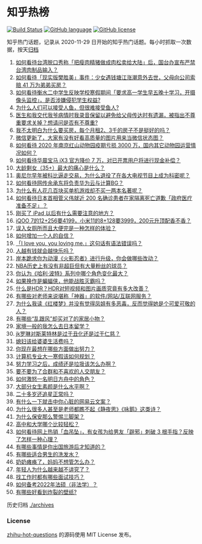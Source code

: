 # 知乎热榜
[![Build Status](https://github.com/ToWeLong/zhihu-hot-questions/workflows/CI/badge.svg)](https://github.com/ToWeLong/zhihu-hot-questions/actions)
[![GitHub language](https://img.shields.io/badge/language-golang-orange.svg)](https://golang.org/)
[![GitHub license](https://img.shields.io/github/license/ToWeLong/zhihu-hot-questions)](https://github.com/ToWeLong/zhihu-hot-questions/blob/main/LICENSE)

知乎热门话题，记录从 2020-11-29 日开始的知乎热门话题。每小时抓取一次数据，按天[归档](./archives)

<!-- BEGIN -->

1. [如何看待台湾脱口秀称「把瘦肉精猪做成肉松卖给大陆」后，国台办宣布严禁台湾肉制品输入？](https://www.zhihu.com/question/441439053)
1. [如何看待「现实版樊胜美」事件：少女遇钱塘江涨潮意外去世，父母向公司索赔 41 万为弟弟买房？](https://www.zhihu.com/question/441074363)
1. [如何看待衡水二中学生反映学校寒假期间「要求高一学生早五晚十学习，开摄像头监控」，是否涉嫌侵犯学生权益?](https://www.zhihu.com/question/441266434)
1. [为什么人们可以接受人鱼，但很难接受鱼人?](https://www.zhihu.com/question/441042938)
1. [医生和我交代我爷病情时我录音保留以避免给父母传达时有遗漏，被指出不尊重要求关掉？想请问是否有不尊重?](https://www.zhihu.com/question/440627655)
1. [我不太明白为什么要买房，每个月租2、3千的房子不是挺好的吗？](https://www.zhihu.com/question/437461534)
1. [微信更新了，大家有没有好看高质量的图片用来当微信状态图？](https://www.zhihu.com/question/440754046)
1. [如何看待 2020 年南京红山动物园疫期亏损 3000 万，国内其它动物园运营情况如何？](https://www.zhihu.com/question/441364038)
1. [如何看待华晨宝马 iX3 官方降价 7 万，对已开票用户将进行现金补偿？](https://www.zhihu.com/question/441500412)
1. [大龄剩女（35+）最大的痛心是什么？](https://www.zhihu.com/question/440901341)
1. [奥尼尔早年被科比逼走交易，为什么退役了在各大电视节目上成为科密呢？](https://www.zhihu.com/question/441041351)
1. [如何看待网传余承东将负责华为云与计算BG？](https://www.zhihu.com/question/441429017)
1. [为什么有人花几百块买单机游戏却不买一两本名著呢？](https://www.zhihu.com/question/441017496)
1. [如何看待日本首相菅义伟就近 200 名确诊患者在家隔离死亡道歉「政府医疗准备不足」？](https://www.zhihu.com/question/441424546)
1. [刚买了 iPad 以后有什么需要注意的地方？](https://www.zhihu.com/question/373784504)
1. [iQOO 7的12+256要4199，小米11的8+128要3999，200元升顶配香不香？](https://www.zhihu.com/question/439135560)
1. [误入女厕所而且大便完是一种怎样的体验？](https://www.zhihu.com/question/53170377)
1. [如何增加一个人的自信？](https://www.zhihu.com/question/19553905)
1. [「I love you, you loving me.」这句话有语法错误吗？](https://www.zhihu.com/question/439929767)
1. [人越有钱就会越快乐吗？](https://www.zhihu.com/question/383282003)
1. [岸本跪求你为动漫《火影忍者》进行升级，你会做哪些改动？](https://www.zhihu.com/question/440430224)
1. [NBA历史上有没有非超巨但有大量粉丝的球员？](https://www.zhihu.com/question/441214337)
1. [你认为《哈利·波特》系列中哪个角色变化最大？](https://www.zhihu.com/question/422429191)
1. [如果换作是蝙蝠侠，他能战胜灭霸吗？](https://www.zhihu.com/question/327910955)
1. [什么是HDR？HDR对短视频和图片画质究竟有多大改善？](https://www.zhihu.com/question/440315259)
1. [有哪些对老师来说堪称「神器」的软件/网站/互联网服务？](https://www.zhihu.com/question/376745271)
1. [为什么我读《红楼梦》并没有觉得凤姐有多恶毒，反而觉得她是个可爱可敬的人？](https://www.zhihu.com/question/441232085)
1. [​有哪些“乱跟风”却买对了的家居小物？](https://www.zhihu.com/question/440729078)
1. [家境一般的我怎么去日本留学？](https://www.zhihu.com/question/408522585)
1. [jk罗琳对斯莱特林是过于丑化还是过于仁慈？](https://www.zhihu.com/question/438077952)
1. [媳妇该给婆婆生活费吗？](https://www.zhihu.com/question/378079224)
1. [你现在最想在哪些方面做出努力？](https://www.zhihu.com/question/440883255)
1. [计算机专业大一寒假该如何规划？](https://www.zhihu.com/question/434455687)
1. [努力学习之后，成绩还是垃圾该怎么办啊？](https://www.zhihu.com/question/321381112)
1. [要不要为了合群和不喜欢的人交朋友？](https://www.zhihu.com/question/441084837)
1. [如何激怒一名明日方舟中的角色？](https://www.zhihu.com/question/437440966)
1. [大部分女生素颜是什么水平啊？](https://www.zhihu.com/question/397929197)
1. [二十多岁还追星正常吗？](https://www.zhihu.com/question/439831646)
1. [有什么一下就击中你心脏的网易云文案？](https://www.zhihu.com/question/435528975)
1. [为什么很多人甚至是老师都瞧不起《静夜思》《咏鹅》这类诗？](https://www.zhihu.com/question/436185381)
1. [为什么保安那么警惕三脚架？](https://www.zhihu.com/question/435838018)
1. [高中和大学哪个比较轻松？](https://www.zhihu.com/question/437567690)
1. [如何看待网上热销「血吊坠」，有女孩为给男友「辟邪」刺破 3 根手指？反映了怎样一种心理？](https://www.zhihu.com/question/441309856)
1. [有哪些事情是你出国旅游后才知道的？](https://www.zhihu.com/question/441141702)
1. [有哪些适合男生的洗发水？](https://www.zhihu.com/question/298725045)
1. [奶奶瘫痪了，妈妈不想管怎么办？](https://www.zhihu.com/question/385391030)
1. [年轻人为什么越来越不讲究了？](https://www.zhihu.com/question/441215437)
1. [找工作时都有哪些面试技巧？](https://www.zhihu.com/question/306398832)
1. [如何备考2022年法硕（非法学）？](https://www.zhihu.com/question/398179108)
1. [有哪些好看到炸裂的壁纸?](https://www.zhihu.com/question/425110846)

<!-- END -->

历史归档 [./archives](./archives)


### License
[zhihu-hot-questions](https://github.com/towelong/zhihu-hot-questions) 的源码使用 MIT License 发布。